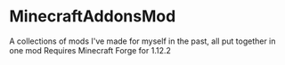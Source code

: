 # MinecraftAddonsMod
A collections of mods I've made for myself in the past, all put together in one mod
Requires Minecraft Forge for 1.12.2
